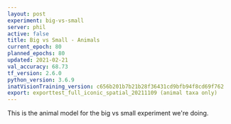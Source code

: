 ```yaml
---
layout: post
experiment: big-vs-small
server: phil
active: false
title: Big vs Small - Animals
current_epoch: 80
planned_epochs: 80
updated: 2021-02-21
val_accuracy: 68.73
tf_version: 2.6.0
python_version: 3.6.9
inatVisionTraining_version: c656b201b7b21b28f36431cd9bfb94f8cd69f762
export: exporttest_full_iconic_spatial_20211109 (animal taxa only)
---
```


This is the animal model for the big vs small experiment we're doing.